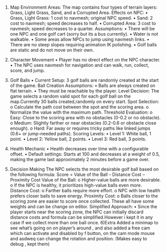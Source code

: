 1) Map Environment
Areas:
The map contains four types of terrain layers: Grass, Light Grass, Sand, and a Corrupted Area.
Effects on NPC:
•	Grass, Light Grass: 1 cost to navmesh; original NPC speed.
•	Sand: 2 cost to navmesh; speed decreases to half.
•	Corrupted Area: 3 cost to navmesh; speed decreases to a quarter.
Assumptions:
•	There will be one NPC and one golf cart (sorry but its a bus currently).
•	Water is not walkable.
•	Some areas allow NPCs to jump using navmesh links.
•	There are no steep slopes requiring animation IK polishing.
•	Golf balls are static and do not move on their own.
2) Character Movement
•	Player has no direct effect on the NPC character.
•	The NPC uses navmesh for navigation and can walk, run, collect, score, and jump.
3) Golf Balls
•	Current Setup: 3 golf balls are randomly created at the start of the game.
Ball Creation Assumptions:
•	Balls are always created on flat terrain.
•	They must be reachable by the player.
Level Decision:
The game selects a random valid spot for each golf ball on the map.Currently 30 balls created,randomly on every start.
Spot Selection:
o	Calculate the path cost between the spot and the scoring area.
o	Normalize the value with the maximum path.
Threshold Evaluation:
o	Easy: Close to the scoring area with no obstacles (0-0.2 or no obstacle).
o	Medium: Slightly farther or near obstacles (0.2-0.6 or obstacle close enough).
o	Hard: Far away or requires tricky paths like linked jumps (0.6+ or jump-needed paths).
Scoring Levels:
•	Level 1: White ball, 1 point.
•	Level 2: Yellow ball, 2 points.
•	Level 3: Red ball, 3 points.
4) Health Mechanic
•	Health decreases over time with a configurable offset.
•	Default settings: Starts at 100 and decreases at a weight of 0.5, making the game last approximately 2 minutes before a game over.

5) Decision Making
The NPC selects the most desirable golf ball based on the following formula:
Score = Value of the Ball – Distance Cost – Proximity Cost
Value of the Ball:
o	Higher-value balls are more desirable.
o	If the NPC is healthy, it prioritizes high-value balls even more.
Distance Cost:
o	Farther balls require more effort.
o	NPC with low health prefers closer balls to save energy.
Proximity Cost:
o	Balls closer to the scoring zone are easier to score once collected.
These all have some weights and can be change on editor.
Simplified Approach:
•	Since the player starts near the scoring zone, the NPC can initially discard distance costs and formula can be simplified.However i kept it in any case if we collect more than one ball once.
6)Extra
Added a minimap to see what’s going on on player’s around , and also added a free cam which can activate and disabled by f button, on the cam mode mouse and asdweq can change the rotation and position. (Makes easy to debug , kept them)


